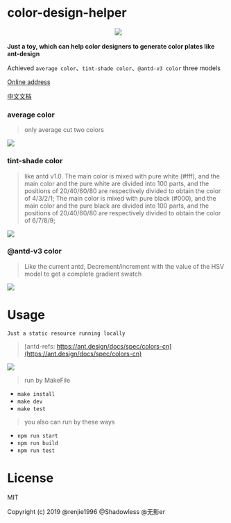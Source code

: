 # color-design-helper

 <p align="center">
   <a href=""><img id="pic" src="https://user-images.githubusercontent.com/25033420/50951006-af719180-14e6-11e9-86d7-24ea64585b5d.png"></a>
 </p>


**Just a toy, which can help color designers to generate color plates like ant-design**

Achieved `average color`、`tint-shade color`、`@antd-v3 color` three models

[Online address](http://zerolty.com/color-design-helper/)

[中文文档](https://github.com/renjie1996/color-design-helper/blob/master/docs/CN.md)

### average color
> only average cut two colors

![](https://user-images.githubusercontent.com/25033420/50901149-4b04f280-1452-11e9-9a37-9d2d59817302.png)

### tint-shade color
> like antd v1.0. The main color is mixed with pure white (#fff), and the main color and the pure white are divided into 100 parts, and the positions of 20/40/60/80 are respectively divided to obtain the color of 4/3/2/1;
> The main color is mixed with pure black (#000), and the main color and the pure black are divided into 100 parts, and the positions of 20/40/60/80 are respectively divided to obtain the color of 6/7/8/9;

![](https://user-images.githubusercontent.com/25033420/50901164-4e987980-1452-11e9-9f04-2751dbe805d7.png)

### @antd-v3 color
> Like the current antd, Decrement/increment with the value of the HSV model to get a complete gradient swatch

![](https://user-images.githubusercontent.com/25033420/50903156-e5b40000-1457-11e9-8b5a-d3781a4f89ac.png)

# Usage
`Just a static resource running locally`

> [antd-refs: https://ant.design/docs/spec/colors-cn](https://ant.design/docs/spec/colors-cn)

![](https://user-images.githubusercontent.com/25033420/50901576-a4215600-1453-11e9-9210-e7324273e386.png)


> run by MakeFile

- `make install`
- `make dev`
- `make test`
> you also can run by these ways

- `npm run start`
- `npm run build`
- `npm run test`

# License

MIT

Copyright (c) 2019 @renjie1996 @Shadowless @无影er
